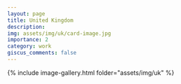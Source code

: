 ```yaml
---
layout: page
title: United Kingdom
description: 
img: assets/img/uk/card-image.jpg
importance: 2
category: work
giscus_comments: false
---
```


{% include image-gallery.html folder="assets/img/uk" %}